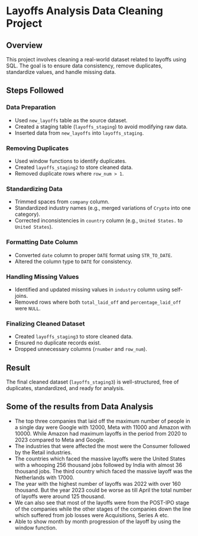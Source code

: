 # Layoffs Analysis Data Cleaning Project

## Overview
This project involves cleaning a real-world dataset related to layoffs using SQL. The goal is to ensure data consistency, remove duplicates, standardize values, and handle missing data.

## Steps Followed

### Data Preparation
- Used `new_layoffs` table as the source dataset.
- Created a staging table (`layoffs_staging`) to avoid modifying raw data.
- Inserted data from `new_layoffs` into `layoffs_staging`.

### Removing Duplicates
- Used window functions to identify duplicates.
- Created `layoffs_staging2` to store cleaned data.
- Removed duplicate rows where `row_num > 1`.

### Standardizing Data
- Trimmed spaces from `company` column.
- Standardized industry names (e.g., merged variations of `Crypto` into one category).
- Corrected inconsistencies in `country` column (e.g., `United States.` to `United States`).

### Formatting Date Column
- Converted `date` column to proper `DATE` format using `STR_TO_DATE`.
- Altered the column type to `DATE` for consistency.

### Handling Missing Values
- Identified and updated missing values in `industry` column using self-joins.
- Removed rows where both `total_laid_off` and `percentage_laid_off` were `NULL`.

### Finalizing Cleaned Dataset
- Created `layoffs_staging3` to store cleaned data.
- Ensured no duplicate records exist.
- Dropped unnecessary columns (`rnumber` and `row_num`).

## Result
The final cleaned dataset (`layoffs_staging3`) is well-structured, free of duplicates, standardized, and ready for analysis.

## Some of the results from Data Analysis

- The top three companies that laid off the maximum number of people in a single day were Google with 12000, Meta with 11000 
  and Amazon with 10000. While Amazon had maximum layoffs in the period from 2020 to 2023 compared to Meta and Google.
- The industries that were affected the most were the Consumer followed by the Retail industries.
- The countries which faced the massive layoffs were the United States with a whooping 256 thousand jobs followed by India 
  with almost 36 thousand jobs. The third country which faced the massive layoff was the Netherlands with 17000. 
- The year with the highest number of layoffs was 2022 with over 160 thousand. But the year 2023 could be worse as till 
  April the total number of layoffs were around 125 thousand.
- We can also see that most of the layoffs were from the POST-IPO stage of the companies while the other stages of the 
  companies down the line which suffered from job losses were Acquisitions, Series A etc.
- Able to show month by month progression of the layoff by using the window function.


